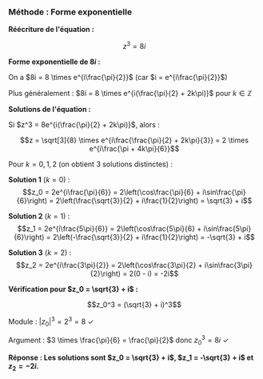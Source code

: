 ### Méthode : Forme exponentielle

**Réécriture de l'équation :**

$$z^3 = 8i$$

**Forme exponentielle de $8i$ :**

On a $8i = 8 \times e^{i\frac{\pi}{2}}$ (car $i = e^{i\frac{\pi}{2}}$)

Plus généralement : $8i = 8 \times e^{i(\frac{\pi}{2} + 2k\pi)}$ pour $k \in \mathbb{Z}$

**Solutions de l'équation :**

Si $z^3 = 8e^{i(\frac{\pi}{2} + 2k\pi)}$, alors :

$$z = \sqrt[3]{8} \times e^{i\frac{\frac{\pi}{2} + 2k\pi}{3}} = 2 \times e^{i\frac{\pi + 4k\pi}{6}}$$

Pour $k = 0, 1, 2$ (on obtient 3 solutions distinctes) :

**Solution 1** ($k = 0$) :
$$z_0 = 2e^{i\frac{\pi}{6}} = 2\left(\cos\frac{\pi}{6} + i\sin\frac{\pi}{6}\right) = 2\left(\frac{\sqrt{3}}{2} + i\frac{1}{2}\right) = \sqrt{3} + i$$

**Solution 2** ($k = 1$) :
$$z_1 = 2e^{i\frac{5\pi}{6}} = 2\left(\cos\frac{5\pi}{6} + i\sin\frac{5\pi}{6}\right) = 2\left(-\frac{\sqrt{3}}{2} + i\frac{1}{2}\right) = -\sqrt{3} + i$$

**Solution 3** ($k = 2$) :
$$z_2 = 2e^{i\frac{3\pi}{2}} = 2\left(\cos\frac{3\pi}{2} + i\sin\frac{3\pi}{2}\right) = 2(0 - i) = -2i$$

**Vérification pour $z_0 = \sqrt{3} + i$ :**

$$z_0^3 = (\sqrt{3} + i)^3$$

Module : $|z_0|^3 = 2^3 = 8$ ✓

Argument : $3 \times \frac{\pi}{6} = \frac{\pi}{2}$ donc $z_0^3 = 8i$ ✓

**Réponse : Les solutions sont $z_0 = \sqrt{3} + i$, $z_1 = -\sqrt{3} + i$ et $z_2 = -2i$.**
